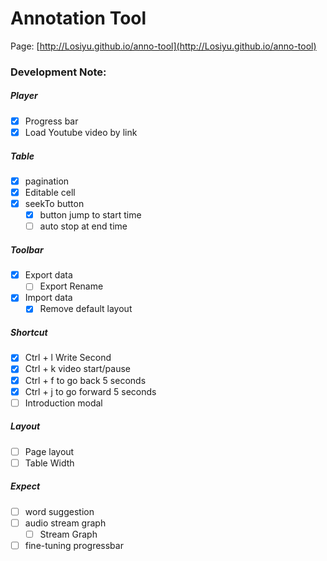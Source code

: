 # Annotation Tool

Page: [http://Losiyu.github.io/anno-tool](http://Losiyu.github.io/anno-tool)


### Development Note:
##### Player
- [x] Progress bar
- [x] Load Youtube video by link
##### Table
- [x] pagination
- [x] Editable cell
- [x] seekTo button
  - [x] button jump to start time
  - [ ] auto stop at end time
##### Toolbar
- [x] Export data
  - [ ] Export Rename
- [x] Import data
  - [x] Remove default layout
##### Shortcut
- [x] Ctrl + l Write Second
- [x] Ctrl + k video start/pause
- [x] Ctrl + f to go back 5 seconds
- [x] Ctrl + j to go forward 5 seconds
- [ ] Introduction modal
##### Layout
- [ ] Page layout
- [ ] Table Width
##### Expect
- [ ] word suggestion
- [ ] audio stream graph
  - [ ] Stream Graph
- [ ] fine-tuning progressbar